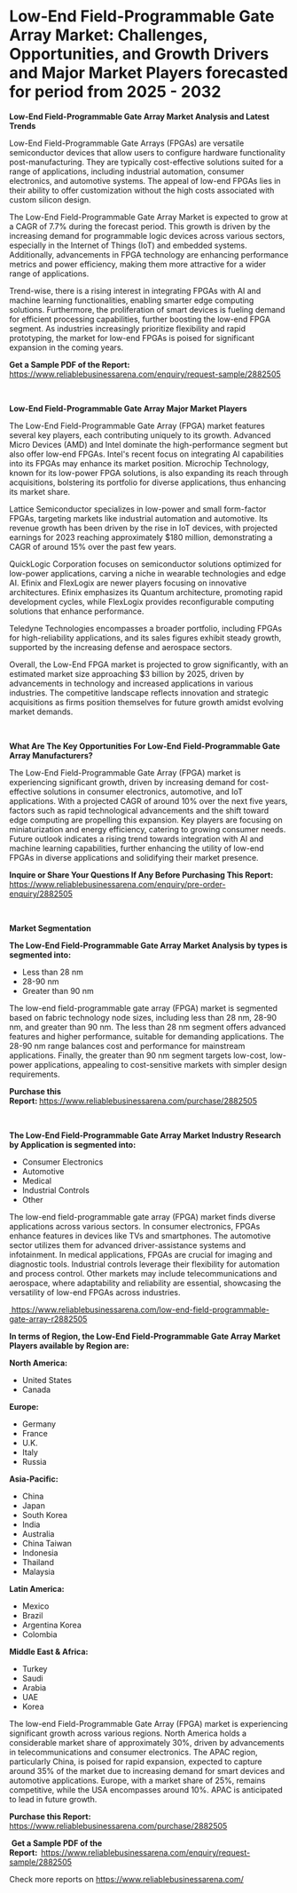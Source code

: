 <p><h1>Low-End Field-Programmable Gate Array Market: Challenges, Opportunities, and Growth Drivers and Major Market Players forecasted for period from 2025 - 2032</h1></p><p><strong>Low-End Field-Programmable Gate Array Market Analysis and Latest Trends</strong></p>
<p><p>Low-End Field-Programmable Gate Arrays (FPGAs) are versatile semiconductor devices that allow users to configure hardware functionality post-manufacturing. They are typically cost-effective solutions suited for a range of applications, including industrial automation, consumer electronics, and automotive systems. The appeal of low-end FPGAs lies in their ability to offer customization without the high costs associated with custom silicon design.</p><p>The Low-End Field-Programmable Gate Array Market is expected to grow at a CAGR of 7.7% during the forecast period. This growth is driven by the increasing demand for programmable logic devices across various sectors, especially in the Internet of Things (IoT) and embedded systems. Additionally, advancements in FPGA technology are enhancing performance metrics and power efficiency, making them more attractive for a wider range of applications.</p><p>Trend-wise, there is a rising interest in integrating FPGAs with AI and machine learning functionalities, enabling smarter edge computing solutions. Furthermore, the proliferation of smart devices is fueling demand for efficient processing capabilities, further boosting the low-end FPGA segment. As industries increasingly prioritize flexibility and rapid prototyping, the market for low-end FPGAs is poised for significant expansion in the coming years.</p></p>
<p><strong>Get a Sample PDF of the Report:&nbsp;</strong> <a href="https://www.reliablebusinessarena.com/enquiry/request-sample/2882505?utm_campaign=2992&utm_medium=2&utm_source=Github&utm_content=ia&utm_term=13032025&utm_id=low-end-field-programmable-gate-array">https://www.reliablebusinessarena.com/enquiry/request-sample/2882505</a></p>
<p>&nbsp;</p>
<p><strong>Low-End Field-Programmable Gate Array Major Market Players</strong></p>
<p><p>The Low-End Field-Programmable Gate Array (FPGA) market features several key players, each contributing uniquely to its growth. Advanced Micro Devices (AMD) and Intel dominate the high-performance segment but also offer low-end FPGAs. Intel's recent focus on integrating AI capabilities into its FPGAs may enhance its market position. Microchip Technology, known for its low-power FPGA solutions, is also expanding its reach through acquisitions, bolstering its portfolio for diverse applications, thus enhancing its market share.</p><p>Lattice Semiconductor specializes in low-power and small form-factor FPGAs, targeting markets like industrial automation and automotive. Its revenue growth has been driven by the rise in IoT devices, with projected earnings for 2023 reaching approximately $180 million, demonstrating a CAGR of around 15% over the past few years.</p><p>QuickLogic Corporation focuses on semiconductor solutions optimized for low-power applications, carving a niche in wearable technologies and edge AI. Efinix and FlexLogix are newer players focusing on innovative architectures. Efinix emphasizes its Quantum architecture, promoting rapid development cycles, while FlexLogix provides reconfigurable computing solutions that enhance performance.</p><p>Teledyne Technologies encompasses a broader portfolio, including FPGAs for high-reliability applications, and its sales figures exhibit steady growth, supported by the increasing defense and aerospace sectors.</p><p>Overall, the Low-End FPGA market is projected to grow significantly, with an estimated market size approaching $3 billion by 2025, driven by advancements in technology and increased applications in various industries. The competitive landscape reflects innovation and strategic acquisitions as firms position themselves for future growth amidst evolving market demands.</p></p>
<p>&nbsp;</p>
<p><strong>What Are The Key Opportunities For Low-End Field-Programmable Gate Array Manufacturers?</strong></p>
<p><p>The Low-End Field-Programmable Gate Array (FPGA) market is experiencing significant growth, driven by increasing demand for cost-effective solutions in consumer electronics, automotive, and IoT applications. With a projected CAGR of around 10% over the next five years, factors such as rapid technological advancements and the shift toward edge computing are propelling this expansion. Key players are focusing on miniaturization and energy efficiency, catering to growing consumer needs. Future outlook indicates a rising trend towards integration with AI and machine learning capabilities, further enhancing the utility of low-end FPGAs in diverse applications and solidifying their market presence.</p></p>
<p><strong>Inquire or Share Your Questions If Any Before Purchasing This Report:</strong> <a href="https://www.reliablebusinessarena.com/enquiry/pre-order-enquiry/2882505?utm_campaign=2992&utm_medium=2&utm_source=Github&utm_content=ia&utm_term=13032025&utm_id=low-end-field-programmable-gate-array">https://www.reliablebusinessarena.com/enquiry/pre-order-enquiry/2882505</a></p>
<p>&nbsp;</p>
<p><strong>Market Segmentation</strong></p>
<p><strong>The Low-End Field-Programmable Gate Array Market Analysis by types is segmented into:</strong></p>
<p><ul><li>Less than 28 nm</li><li>28-90 nm</li><li>Greater than 90 nm</li></ul></p>
<p><p>The low-end field-programmable gate array (FPGA) market is segmented based on fabric technology node sizes, including less than 28 nm, 28-90 nm, and greater than 90 nm. The less than 28 nm segment offers advanced features and higher performance, suitable for demanding applications. The 28-90 nm range balances cost and performance for mainstream applications. Finally, the greater than 90 nm segment targets low-cost, low-power applications, appealing to cost-sensitive markets with simpler design requirements.</p></p>
<p><strong>Purchase this Report:&nbsp;</strong><a href="https://www.reliablebusinessarena.com/purchase/2882505?utm_campaign=2992&utm_medium=2&utm_source=Github&utm_content=ia&utm_term=13032025&utm_id=low-end-field-programmable-gate-array">https://www.reliablebusinessarena.com/purchase/2882505</a></p>
<p>&nbsp;</p>
<p><strong>The Low-End Field-Programmable Gate Array Market Industry Research by Application is segmented into:</strong></p>
<p><ul><li>Consumer Electronics</li><li>Automotive</li><li>Medical</li><li>Industrial Controls</li><li>Other</li></ul></p>
<p><p>The low-end field-programmable gate array (FPGA) market finds diverse applications across various sectors. In consumer electronics, FPGAs enhance features in devices like TVs and smartphones. The automotive sector utilizes them for advanced driver-assistance systems and infotainment. In medical applications, FPGAs are crucial for imaging and diagnostic tools. Industrial controls leverage their flexibility for automation and process control. Other markets may include telecommunications and aerospace, where adaptability and reliability are essential, showcasing the versatility of low-end FPGAs across industries.</p></p>
<p><a href="https://www.reliablebusinessarena.com/low-end-field-programmable-gate-array-r2882505?utm_campaign=2992&utm_medium=2&utm_source=Github&utm_content=ia&utm_term=13032025&utm_id=low-end-field-programmable-gate-array">&nbsp;https://www.reliablebusinessarena.com/low-end-field-programmable-gate-array-r2882505</a></p>
<p><strong>In terms of Region, the Low-End Field-Programmable Gate Array Market Players available by Region are:</strong></p>
<p>
    <p> <strong> North America: </strong>
        <ul>
            <li>United States</li>
            <li>Canada</li>
        </ul>
        </p> 
    <p> <strong> Europe: </strong>
        <ul>
            <li>Germany</li>
            <li>France</li>
            <li>U.K.</li>
            <li>Italy</li>
            <li>Russia</li>
        </ul>
        </p> 
    <p> <strong> Asia-Pacific: </strong>
        <ul>
            <li>China</li>
            <li>Japan</li>
            <li>South Korea</li>
            <li>India</li>
            <li>Australia</li>
            <li>China Taiwan</li>
            <li>Indonesia</li>
            <li>Thailand</li>
            <li>Malaysia</li>
        </ul>
        </p> 
    <p> <strong> Latin America: </strong>
        <ul>
            <li>Mexico</li>
            <li>Brazil</li>
            <li>Argentina Korea</li>
            <li>Colombia</li>
        </ul>
        </p> 
    <p> <strong> Middle East & Africa: </strong>
        <ul>
            <li>Turkey</li>
            <li>Saudi</li>
            <li>Arabia</li>
            <li>UAE</li>
            <li>Korea</li>
        </ul>
    </p>
    </p>
<p><p>The low-end Field-Programmable Gate Array (FPGA) market is experiencing significant growth across various regions. North America holds a considerable market share of approximately 30%, driven by advancements in telecommunications and consumer electronics. The APAC region, particularly China, is poised for rapid expansion, expected to capture around 35% of the market due to increasing demand for smart devices and automotive applications. Europe, with a market share of 25%, remains competitive, while the USA encompasses around 10%. APAC is anticipated to lead in future growth.</p></p>
<p><strong>Purchase this Report: </strong><a href="https://www.reliablebusinessarena.com/purchase/2882505?utm_campaign=2992&utm_medium=2&utm_source=Github&utm_content=ia&utm_term=13032025&utm_id=low-end-field-programmable-gate-array">https://www.reliablebusinessarena.com/purchase/2882505</a></p>
<p>&nbsp;<strong>Get a Sample PDF of the Report:&nbsp;&nbsp;</strong><a href="https://www.reliablebusinessarena.com/enquiry/request-sample/2882505?utm_campaign=2992&utm_medium=2&utm_source=Github&utm_content=ia&utm_term=13032025&utm_id=low-end-field-programmable-gate-array">https://www.reliablebusinessarena.com/enquiry/request-sample/2882505</a></p>
<p><strong></strong></p>
<p>Check more reports on <a href="https://www.reliablebusinessarena.com/?utm_campaign=2992&utm_medium=2&utm_source=Github&utm_content=ia&utm_term=13032025&utm_id=low-end-field-programmable-gate-array">https://www.reliablebusinessarena.com/</a></p>